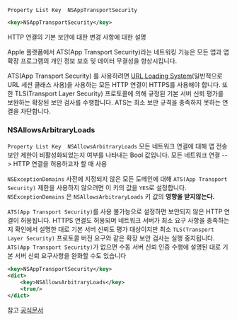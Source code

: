 
`Property List Key  NSAppTransportSecurity`

```xml
<key>NSAppTransportSecurity</key>
```
HTTP 연결의 기본 보안에 대한 변경 사항에 대한 설명


Apple 플랫폼에서 ATS(App Transport Security)라는 네트워킹 기능은 모든 앱과 앱 확장 프로그램의 개인 정보 보호 및 데이터 무결성을 향상시킵니다.

ATS(App Transport Security) 를 사용하려면 [URL Loading System](/iOS/NetworkInApp/URL_loading_system.md)(일반적으로 URL 세션 클래스 사용)을 사용하는 모든 HTTP 연결이 HTTPS를 사용해야 합니다. 또한 TLS(Transport Layer Security) 프로토콜에 의해 규정된 기본 서버 신뢰 평가를 보완하는 확장된 보안 검사를 수행합니다. ATS는 최소 보안 규격을 충족하지 못하는 연결을 차단합니다.


### NSAllowsArbitraryLoads

`Property List Key  NSAllowsArbitraryLoads`
모든 네트워크 연결에 대해 앱 전송 보안 제한이 비활성화되었는지 여부를 나타내는 Bool 값입니다.
모든 네트워크 연결 --> HTTP 연결을 허용하고자 할 때 사용

`NSExceptionDomains` 사전에 지정되지 않은 모든 도메인에 대해 `ATS(App Transport Security)` 제한을 사용하지 않으려면 이 키의 값을 `YES`로 설정합니다.
`NSExceptionDomains` 은 `NSAllowsArbitraryLoads` 키 값의 **영향을 받지않는다.** 

`ATS(App Transport Security)`를 사용 불가능으로 설정하면 보안되지 않은 HTTP 연결이 허용됩니다. HTTPS 연결도 허용되며 네트워크 서버가 최소 요구 사항을 충족하는지 확인에서 설명한 대로 기본 서버 신뢰도 평가 대상이지만 최소 `TLS(Transport Layer Security)` 프로토콜 버전 요구와 같은 확장 보안 검사는 실행 중지됩니다. `ATS(App Transport Security)`가 없으면 수동 서버 신뢰 인증 수행에 설명된 대로 기본 서버 신뢰 요구사항을 완화할 수도 있습니다

```xml
<key>NSAppTransportSecurity</key>
<dict>
	<key>NSAllowsArbitraryLoads</key>
	<true/>
</dict>
```

참고
[공식문서](https://developer.apple.com/documentation/bundleresources/information_property_list/nsapptransportsecurity/)
